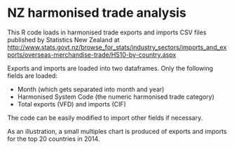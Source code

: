 # NZ harmonised trade analysis

This R code loads in harmonised trade exports and imports CSV files published by Statistics New Zealand at http://www.stats.govt.nz/browse_for_stats/industry_sectors/imports_and_exports/overseas-merchandise-trade/HS10-by-country.aspx

Exports and imports are loaded into two dataframes. Only the following fields are loaded:
- Month (which gets separated into month and year)
- Harmonised System Code (the numeric harmonised trade category)
- Total exports (VFD) and imports (CIF)

The code can be easily modified to import other fields if necessary.

As an illustration, a small multiples chart is produced of exports and imports for the top 20 countries in 2014. 
